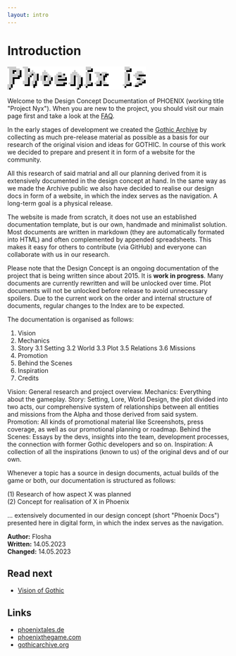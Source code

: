 ```yaml
---
layout: intro
---
```


# Introduction

![Phoenix is... ](/_img/headings/phoenix-is.png)

Welcome to the Design Concept Documentation of PHOENIX (working title "Project Nyx"). When you are new to the project, you should visit our main page first and take a look at the [FAQ](/vision/faq).  

In the early stages of development we created the [Gothic Archive](https://gothicarchive.org) by collecting as much pre-release material as possible as a basis for our research of the original vision and ideas for GOTHIC. In course of this work we decided to prepare and present it in form of a website for the community.  

All this research of said matrial and all our planning derived from it is extensively documented in the design concept at hand. In the same way as we made the Archive public we also have decided to realise our design docs in form of a website, in which the index serves as the navigation. A long-term goal is a physical release.  

The website is made from scratch, it does not use an established documentation template, but is our own, handmade and minimalist solution. Most documents are written in markdown (they are automatically formated into HTML) and often complemented by appended spreadsheets. This makes it easy for others to contribute (via GitHub) and everyone can collaborate with us in our research.  

<p class="subtext blueinfo">Please note that the Design Concept is an ongoing documentation of the project that is being written since about 2015. It is <strong class="demonic">work in progress</strong>. Many documents are currently rewritten and will be unlocked over time. Plot documents will not be unlocked before release to avoid unnecessary spoilers. Due to the current work on the order and internal structure of documents, regular changes to the Index are to be expected.</p>

The documentation is organised as follows:  

1. Vision 
2. Mechanics
3. Story
    3.1 Setting
    3.2 World
    3.3 Plot
    3.5 Relations
    3.6 Missions
4. Promotion
5. Behind the Scenes
6. Inspiration
7. Credits

Vision: General research and project overview. Mechanics: Everything about the gameplay. Story: Setting, Lore, World Design, the plot divided into two acts, our comprehensive system of relationships between all entities and missions from the Alpha and those derived from said system. Promotion: All kinds of promotional material like Screenshots, press coverage, as well as our promotional planning or roadmap. Behind the Scenes: Essays by the devs, insights into the team, development processes, the connection with former Gothic developers and so on. Inspiration: A collection of all the inspirations (known to us) of the original devs and of our own.  

Whenever a topic has a source in design documents, actual builds of the game or both, our documentation is structured as follows:  

(1) Research of how aspect X was planned  
(2) Concept for realisation of X in Phoenix  

... extensively documented in our design concept (short "Phoenix Docs") presented here in digital form, in which the index serves as the navigation.  


**Author:** Flosha  
**Written:** 14.05.2023   
**Changed:** 14.05.2023  


## Read next 

* [Vision of Gothic](/vision/vision-of-gothic)


## Links

* [phoenixtales.de](https://phoenixtales.de)
* [phoenixthegame.com](https://phoenixthegame.com)
* [gothicarchive.org](https://gothicarchive.org)
